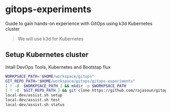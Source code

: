 # gitops-experiments

Guide to gain hands-on experience with GitOps using k3d Kubernetes cluster 

> We will use k3d for Kubernetes

## Setup Kubernetes cluster

Intall DevOps Tools, Kubernetes and Bootstap flux

```sh
WORKPSACE_PATH="$HOME/workspace/gitops"
GIT_REPO_PATH="$HOME/workspace/gitops/gitops-experiments"
[ ! -d  $WORKPSACE_PATH ] && mkdir -p $WORKPSACE_PATH
[ ! -d  $GIT_REPO_PATH ] && git clone https://github.com/rajasoun/gitops-experiments $WORKPSACE_PATH || cd 
local-dev/assist.sh setup 
local-dev/assist.sh test
local-dev/assist.sh status 
```
